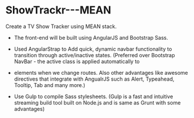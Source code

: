 # ShowTrackr---MEAN

Create a TV Show Tracker using MEAN stack.

- The front-end will be built using AngularJS and Bootstrap Sass.


- Used AngularStrap to Add quick, dynamic navbar functionality to transition through active/inactive states.
(Preferred over Bootstrap NavBar - the active class is applied automatically to <li> elements when we change routes. 
Also other advantages like awesome directives that integrate with AngualrJS such as Alert, Typeahead, Tooltip, Tab and many more.)


- Use Gulp to compile Sass stylesheets. 
(Gulp is a fast and intuitive streaming build tool built on Node.js and is same as Grunt with some advantages)




